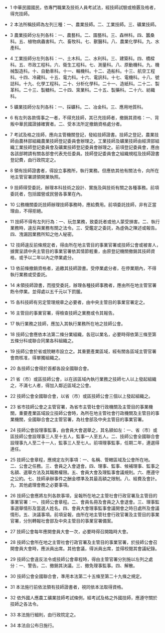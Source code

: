 * 1 中華民國國民，依專門職業及技術人員考試法，經技師試驗或檢覈及格者，得充技師。

* 2 本法所稱技師為左列三種：一、農業技師。二、工業技師。三、礦業技師。

* 3 農業技師分左列各科：一、農藝科。二、園藝科。三、森林科。四、蠶桑科。五、植物病蟲害科。六、畜牧科。七、獸醫科。八、農業化學科。九、水產科。

* 4 工業技師分左列各科：一、土木科。二、水利科。三、建築科。四、橋樑科。五、市政工程科。六、衛生工程科。七、測量科。八、原動機科。九、機械製造科。十、自動車科。十一、輪機科。十二、造船科。十三、航空工程科。十四、冷藏科。十五、電力科。十六、電訊科。十七、電機科。十八、號誌科。十九、化學工程科。二十、分析化學科。二十一、造紙科。二十二、製革科。二十三、製糖科。二十四、窯業科。二十五、製藥科。二十六、紡織科。

* 5 礦業技師分左列各科：一、採礦科。二、冶金科。三、應用地質科。

* 6 有左列各款情事之一者，不得充技師，其已充技師者，撤銷其資格：一、背叛中華民國證據確實者。二、受本法所定撤銷資格處分者。

* 7 考試及格之技師，應向主管機關登記，發給技師證書。技師之登記，農業技師由農林部組織農業技師登記委員會辦理之。工業技師及礦業技師由經濟部組織工業技師登記委員會及礦業技師登記委員會辦理之。前項登記委員會，應由各該部聘請有關各部會代表充任委員。技師登記委員會之組織規程及技師證書登記費，由行政院定之。

* 8 領有技師證書者，得設立事務所，執行業務。但應依其他有關法令，向所在地主管官署請領開業執照。

* 9 技師得受委託，辦理本科技術之設計、實施及與技術有關之各種事務。前項委託者，包括國營或民營各事業在內。

* 10 公務機關委託技師辦理技師事務時，應給費用。前項委託技師，非有正當理由，不得拒絕。

* 11 技師不得有左列行為：一、玩忽業務，致委託者或他人蒙受損害。二、執行業務時，違反與業務有關之法令。三、受鑑定之委託，為虛偽之陳述或報告。四、洩漏因業務所知之他人秘密。

* 12 技師違反前條規定者，得由所在地主管目的事業官署或技師公會或被害人，據實呈請中央主管目的事業官署依其情節輕重，由原登記機關撤銷其技師資格，或予以二年以內之停業處分。

* 13 依前條撤銷資格者，追繳其技師證書。受停業處分者，在停業期內，不得執行業務或受委託。

* 14 未領技師證書，而擅受委託，辦理各種技師事務者，應由所在地主管官署飭令停業。並得處以五千元以下罰鍰。

* 15 各科技師有另定管理規章之必要者，由中央主管目的事業官署定之。

* 16 主管目的事業官署，得檢查技師之業務或令其報告。

* 17 執行業務之技師，應加入其執行業務所在地之技師公會。

* 18 技師公會應依本法第二條分業組織，各冠以業名，必要時得依第三條至第五條分科或聯合同業各科組織之。

* 19 技師公會於省或院轄市設立之。其重要產業區域，經有關各區域主管官署會商核准，得單獨組織之。

* 20 各技師公會得於首都各設全國聯合會。

* 21 省（市）或區技師公會，以在該區域內執行業務之技師七人以上發起組織之，不滿七人者，得加入鄰近區域之公會。

* 22 技師公會全國聯合會，以省（市）或區技師公會三個以上發起組織之。

* 23 省市技師公會之主管官署，為省市主管社會行政機關及主管目的事業機關，重要產業區域設立技師公會時，為所在地主管社會行政機關及主管目的事業機關，全國聯合會之主管官署，為社會部及中央主管目的事業官署。

* 24 技師公會設理事監事，由會員大會選舉之，其名額如左：一、省（市）或區技師公會設理事三人至十五人，監事一人至五人。二、技師公會全國聯合會設理事九人至二十一人，監事三人至七人。前項理事監事，任期二年，連選得連任。

* 25 技師公會章程，應規定左列事項：一、名稱、管轄區域及公會所在地。二、公會之任務。三、會員之入會退會。四、理事、監事、候補理事、監事之名額、選舉方法及其職務權限。五、會員大會及理監事會議規則。六、應遵守之公約。七、技師承辦事件之酬金標準及其最高額之限制。八、經費及會計。九、其他處理會務之必要事項。

* 26 技師公會應將左列各款事項，呈報所在地之主管社會行政官署及主管目的事業官署：一、技師公會章程。二、會員名冊及會員之入會退會。三、理事監事選舉情形及當選人姓名。四、會員大會理事監事會議開會之時日處所及會議情形。五、決議事項。前項呈報，由所在地主管社會行政官署及主管目的事業官署，分別轉報社會部及中央主管目的事業官署備案。

* 27 技師公會每年應開會員大會一次，必要時得召開臨時大會。

* 28 技師公會所在地之主管社會行政官署及主管目的事業官署，於技師公會召開會員大會時，應派員出席。其他會議，得派員出席，並得校閱其會議紀錄。

* 29 技師公會違反法令或技師公會章程時，得由主管官署分別施以左列之處分：一、警告。二、撤銷其決議。三、撤免理事監事。四、解散。

* 30 技師公會全國聯合會，準用本法第二十五條至第二十九條之規定。

* 31 本法施行前依法領有技師證書者，視同依本法取得資格。

* 32 依外國人應農工礦業技師考試條例，經考試及格之外國技師，應遵守關於技師之各法令。

* 33 本法施行細則，由行政院定之。

* 34 本法自公布日施行。

